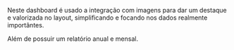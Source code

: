 Neste dashboard é usado a integração com imagens para dar um destaque e valorizada no layout, simplificando e focando nos dados realmente importântes.

Além de possuir um relatório anual e mensal.
